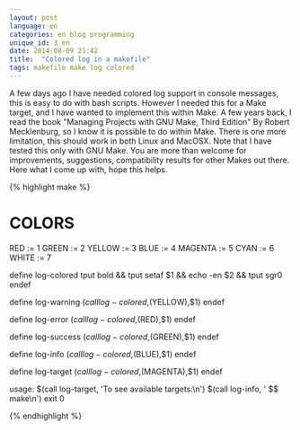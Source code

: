 ```yaml
---
layout: post
language: en
categories: en blog programming
unique_id: 3_en
date: 2014-08-09 21:42
title:  "Colored log in a makefile"
tags: makefile make log colored
---
```


A few days ago I have needed colored log support in console messages, this is easy to do with bash scripts. However I needed this for a Make target, and I have wanted to
implement this within Make. A few years back, I read the book "Managing Projects with GNU Make, Third Edition" By Robert Mecklenburg, so I know it is possible to do within Make.
There is one more limitation, this should work in both Linux and MacOSX. Note that I have tested this only with GNU Make. You are more than welcome for improvements, suggestions, compatibility results for other Makes out there. Here what I come up with, hope this helps.

{% highlight make %}

# COLORS
RED     := 1
GREEN   := 2
YELLOW  := 3
BLUE    := 4
MAGENTA := 5
CYAN    := 6
WHITE   := 7

define log-colored
    tput bold && tput setaf $1 && echo -en $2 && tput sgr0
endef

define log-warning
    $(call log-colored,$(YELLOW),$1)
endef

define log-error
    $(call log-colored,$(RED),$1)
endef

define log-success
    $(call log-colored,$(GREEN),$1)
endef

define log-info
    $(call log-colored,$(BLUE),$1)
endef

define log-target
    $(call log-colored,$(MAGENTA),$1)
endef

usage:
    $(call log-target, 'To see available targets:\n')
    $(call log-info, '    $$ make<space><tab><tab>\n')
    exit 0

{% endhighlight %}